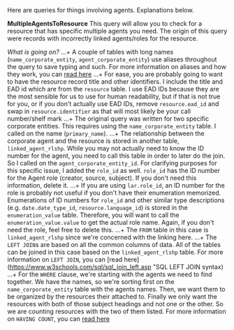Here are queries for things involving agents. Explanations below.

**MultipleAgentsToResource**
This query will allow you to check for a resource that has specific multiple agents you need. The origin of this query were records with incorrectly linked agents/roles for the resource.

_What is going on?_
...+ A couple of tables with long names (`name_corporate_entity`, `agent_corporate_entity`) use aliases throughout the query to save typing and such. For more information on aliases and how they work, you can [read here](https://www.w3schools.com/sql/sql_alias.asp "SQL ALIAS syntax")
...+ For ease, you are probably going to want to have the resource record title and other identifiers. I include the title and EAD id which are from the `resource` table. I use EAD IDs because they are the most sensible for us to use for human readability, but if that is not true for you, or if you don't actually use EAD IDs, remove `resource.ead_id` and swap in `resource.identifier` as that will most likely be your call number/shelf mark
...+ The original query was written for two specific corporate entities. This requires using the `name_corporate_entity` table. I called on the name (`primary_name`). 
...+ The relationship between the corporate agent and the resource is stored in another table, `linked_agent_rlshp`. While you may not actually need to know the ID number for the agent, you need to call this table in order to later do the join. So I called on the `agent_corporate_entity_id`. For clarifying purposes for this specific issue, I added the `role_id` as well. `role_id` has the ID number for the Agent role (creator, source, subject). If you don't need this information, delete it.
...+ If you are using `lar.role_id`, an ID number for the role is probably not useful if you don't have their enumeration memorized. Enumerations of ID numbers for `role_id` and other similar type descriptions (e.g. `date.date_type_id`, `resource.language_id`) is stored in the `enumeration_value` table. Therefore, you will want to call the `enumeration_value.value` to get the actual role name. Again, if you don't need the role, feel free to delete this.
...+ The `FROM` table in this case is `linked_agent_rlshp` since we're concerned with the linking here.
...+ The `LEFT JOIN`s are based on all the common columns of data. All of the tables can be joined in this case based on the `linked_agent_rlshp` table. For more information on `LEFT JOIN`, you can [read here] (https://www.w3schools.com/sql/sql_join_left.asp "SQL LEFT JOIN syntax)
...+ For the `WHERE` clause, we're starting with the agents we need to find together. We have the names, so we're sorting first on the `name_corporate_entity` table with the agents names. Then, we want them to be organized by the resources their attached to. Finally we only want the resources with both of those subject headings and not one or the other. So we are counting resources with the two of them listed. For more information on `HAVING COUNT`, you can [read here](https://www.w3schools.com/sql/sql_having.asp "SQL HAVING syntax")
